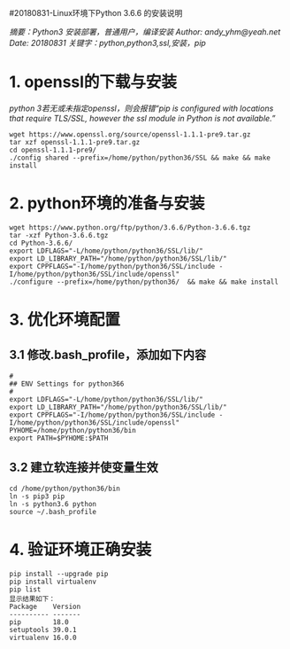 #20180831-Linux环境下Python 3.6.6 的安装说明

_摘要：Python3 安装部署，普通用户，编译安装_
_Author: andy_yhm@yeah.net_
_Date: 20180831_
_关键字：python,python3,ssl,安装，pip_  

# 1. openssl的下载与安装
_python 3若无或未指定openssl，则会报错“pip is configured with locations that require TLS/SSL, however the ssl module in Python is not available.”_
```shell
wget https://www.openssl.org/source/openssl-1.1.1-pre9.tar.gz
tar xzf openssl-1.1.1-pre9.tar.gz
cd openssl-1.1.1-pre9/
./config shared --prefix=/home/python/python36/SSL && make && make install
```

# 2. python环境的准备与安装
```shell
wget https://www.python.org/ftp/python/3.6.6/Python-3.6.6.tgz
tar -xzf Python-3.6.6.tgz
cd Python-3.6.6/
export LDFLAGS="-L/home/python/python36/SSL/lib/"
export LD_LIBRARY_PATH="/home/python/python36/SSL/lib/"
export CPPFLAGS="-I/home/python/python36/SSL/include -I/home/python/python36/SSL/include/openssl"
./configure --prefix=/home/python/python36/  && make && make install
```

# 3. 优化环境配置
## 3.1 修改.bash\_profile，添加如下内容
```
#
## ENV Settings for python366
#
export LDFLAGS="-L/home/python/python36/SSL/lib/"
export LD_LIBRARY_PATH="/home/python/python36/SSL/lib/"
export CPPFLAGS="-I/home/python/python36/SSL/include -I/home/python/python36/SSL/include/openssl"
PYHOME=/home/python/python36/bin
export PATH=$PYHOME:$PATH
```
## 3.2 建立软连接并使变量生效
```shell
cd /home/python/python36/bin
ln -s pip3 pip
ln -s python3.6 python
source ~/.bash_profile
```

# 4. 验证环境正确安装
```shell
pip install --upgrade pip
pip install virtualenv
pip list
显示结果如下：
Package    Version
---------- -------
pip        18.0
setuptools 39.0.1
virtualenv 16.0.0
```
